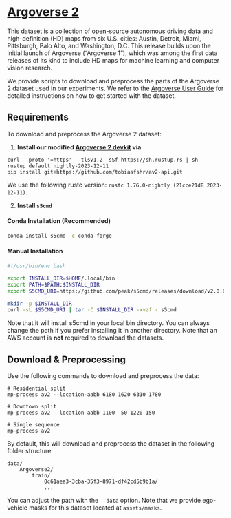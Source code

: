 # [Argoverse 2](https://www.argoverse.org/av2.html)

This dataset is a collection of open-source autonomous driving data and high-definition (HD) maps from six U.S. cities: Austin, Detroit, Miami, Pittsburgh, Palo Alto, and Washington, D.C. This release builds upon the initial launch of Argoverse (“Argoverse 1”), which was among the first data releases of its kind to include HD maps for machine learning and computer vision research.

We provide scripts to download and preprocess the parts of the Argoverse 2 dataset used in our experiments. We refer to the [Argoverse User Guide](https://argoverse.github.io/user-guide/getting_started.html#overview) for detailed instructions on how to get started with the dataset.

## Requirements
To download and preprocess the Argoverse 2 dataset:

1. **Install our modified [Argoverse 2 devkit](https://argoverse.github.io/user-guide/getting_started.html) via**
```
curl --proto '=https' --tlsv1.2 -sSf https://sh.rustup.rs | sh
rustup default nightly-2023-12-11
pip install git+https://github.com/tobiasfshr/av2-api.git
```
We use the following rustc version: `rustc 1.76.0-nightly (21cce21d8 2023-12-11)`.

2. **Install `s5cmd`**

#### Conda Installation (Recommended)

```bash
conda install s5cmd -c conda-forge
```

#### Manual Installation

```bash
#!/usr/bin/env bash

export INSTALL_DIR=$HOME/.local/bin
export PATH=$PATH:$INSTALL_DIR
export S5CMD_URI=https://github.com/peak/s5cmd/releases/download/v2.0.0/s5cmd_2.0.0_$(uname | sed 's/Darwin/macOS/g')-64bit.tar.gz

mkdir -p $INSTALL_DIR
curl -sL $S5CMD_URI | tar -C $INSTALL_DIR -xvzf - s5cmd
```

Note that it will install s5cmd in your local bin directory. You can always change the path if you prefer installing it in another directory. Note that an AWS account is **not** required to download the datasets.

## Download & Preprocessing
Use the following commands to download and preprocess the data:

```
# Residential split
mp-process av2 --location-aabb 6180 1620 6310 1780

# Downtown split
mp-process av2 --location-aabb 1100 -50 1220 150

# Single sequence
mp-process av2
```

By default, this will download and preprocess the dataset in the following folder structure:
```
data/
    Argoverse2/
        train/
            0c61aea3-3cba-35f3-8971-df42cd5b9b1a/
            ...
```
You can adjust the path with the `--data` option. Note that we provide ego-vehicle masks for this dataset located at `assets/masks`.
